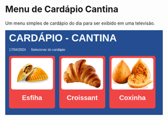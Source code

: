 # Menu de Cardápio Cantina

Um menu simples de cardápio do dia para ser exibido em uma televisão.


![print](./img/screenshots/20240417_123912.png "Print da tela do aplicativo de cardápio de cantina")